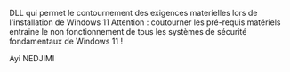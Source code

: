 DLL qui permet le contournement des exigences materielles lors de l'installation de Windows 11
Attention : coutourner les pré-requis matériels entraine le non fonctionnement de tous les systèmes de sécurité fondamentaux de Windows 11 ! 

Ayi NEDJIMI
